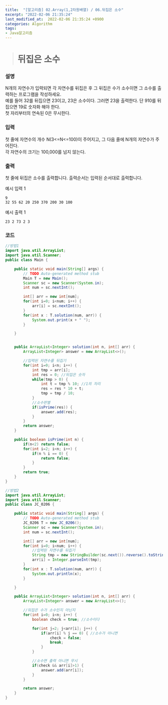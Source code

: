 ```yaml
---
title:  "[알고리즘] 02.Array(1,2차원배열) / 06.뒤집은 소수"
excerpt: "2022-02-06 21:35:24"
last_modified_at:  2022-02-06 21:35:24 +0900
categories: Algorithm
tags:
- Java알고리즘
---
```


># 뒤집은 소수  

### 설명  

N개의 자연수가 입력되면 각 자연수를 뒤집은 후 그 뒤집은 수가 소수이면 그 소수를 출력하는 프로그램을 작성하세요.  
예를 들어 32를 뒤집으면 23이고, 23은 소수이다. 그러면 23을 출력한다. 단 910를 뒤집으면 19로 숫자화 해야 한다.  
첫 자리부터의 연속된 0은 무시한다.  


### 입력  

첫 줄에 자연수의 개수 N(3<=N<=100)이 주어지고, 그 다음 줄에 N개의 자연수가 주어진다.  
각 자연수의 크기는 100,000를 넘지 않는다.  


### 출력  

첫 줄에 뒤집은 소수를 출력합니다. 출력순서는 입력된 순서대로 출력합니다.   


예시 입력 1   
```
9
32 55 62 20 250 370 200 30 100
```
예시 출력 1  
```
23 2 73 2 3
```


### 코드  

```java
//방법1
import java.util.ArrayList;
import java.util.Scanner;
public class Main {

	public static void main(String[] args) {
		// TODO Auto-generated method stub
		Main T = new Main();
		Scanner sc = new Scanner(System.in);
		int num = sc.nextInt();

		int[] arr = new int[num];
		for(int i=0; i<num; i++) {
			arr[i] = sc.nextInt();
		}
		for(int x : T.solution(num, arr)) {
			System.out.print(x + " ");
		}

	}


	public ArrayList<Integer> solution(int n, int[] arr) {
		ArrayList<Integer> answer = new ArrayList<>();

		//입력된 자연수를 뒤집기
		for(int i=0; i<n; i++) {
			int tmp = arr[i];
			int res = 0; //뒤집은 숫자
			while(tmp > 0) {
				int t = tmp % 10; //1의 자리
				res = res * 10 + t;
				tmp = tmp / 10;
			}
			//소수판별
			if(isPrime(res)) {
				answer.add(res);
			}
		}
		return answer;
	}

	public boolean isPrime(int n) {
		if(n<2) return false;
		for(int i=2; i<n; i++) {
			if(n % i == 0) {
				return false;
			}
		}
		return true;
	}
}
```

```java
//방법2
import java.util.ArrayList;
import java.util.Scanner;
public class JC_0206 {

	public static void main(String[] args) {
		// TODO Auto-generated method stub
		JC_0206 T = new JC_0206();
		Scanner sc = new Scanner(System.in);
		int num = sc.nextInt();

		int[] arr = new int[num];
		for(int i=0; i<num; i++) {
			//입력된 자연수를 뒤집기
			String tmp = new StringBuilder(sc.next()).reverse().toString();
			arr[i] = Integer.parseInt(tmp);
		}
		for(int x : T.solution(num, arr)) {
			System.out.println(x);
		}

	}

	public ArrayList<Integer> solution(int n, int[] arr) {
		ArrayList<Integer> answer = new ArrayList<>();

		//뒤집은 수가 소수인지 아닌지
		for(int i=0; i<n; i++) {
			boolean check = true; //소수이다

			for(int j=2; j<arr[i]; j++) {
				if(arr[i] % j == 0) { //소수가 아니면
					check = false;
					break;
				}
			}

			//소수면 출력 아니면 무시
			if(check && arr[i]>1) {
				answer.add(arr[i]);
			}
		}

		return answer;
	}
}
```
